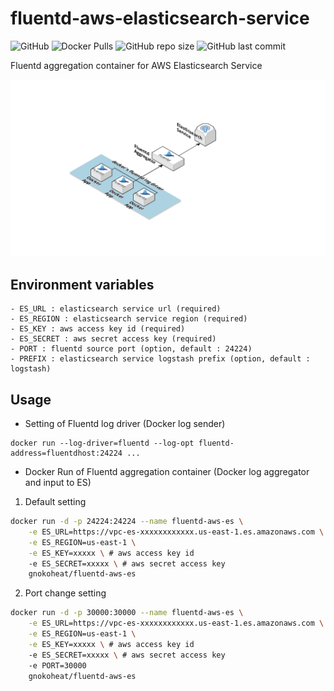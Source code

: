# fluentd-aws-elasticsearch-service
![GitHub](https://img.shields.io/github/license/gnokoheat/fluentd-aws-elasticsearch-service) ![Docker Pulls](https://img.shields.io/docker/pulls/gnokoheat/fluentd-aws-es) ![GitHub repo size](https://img.shields.io/github/repo-size/gnokoheat/fluentd-aws-elasticsearch-service) ![GitHub last commit](https://img.shields.io/github/last-commit/gnokoheat/fluentd-aws-elasticsearch-service)

Fluentd aggregation container for AWS Elasticsearch Service

![](https://github.com/gnokoheat/fluentd-aws-elasticsearch-service/blob/master/fluentd-es.png)

## Environment variables
```
- ES_URL : elasticsearch service url (required)
- ES_REGION : elasticsearch service region (required)
- ES_KEY : aws access key id (required)
- ES_SECRET : aws secret access key (required)
- PORT : fluentd source port (option, default : 24224)
- PREFIX : elasticsearch service logstash prefix (option, default : logstash)
```

## Usage

- Setting of Fluentd log driver (Docker log sender)
```
docker run --log-driver=fluentd --log-opt fluentd-address=fluentdhost:24224 ...
```
- Docker Run of Fluentd aggregation container (Docker log aggregator and input to ES)

1. Default setting
``` bash
docker run -d -p 24224:24224 --name fluentd-aws-es \
    -e ES_URL=https://vpc-es-xxxxxxxxxxxx.us-east-1.es.amazonaws.com \
    -e ES_REGION=us-east-1 \
    -e ES_KEY=xxxxx \ # aws access key id
    -e ES_SECRET=xxxxx \ # aws secret access key
    gnokoheat/fluentd-aws-es
```

2. Port change setting
``` bash
docker run -d -p 30000:30000 --name fluentd-aws-es \
    -e ES_URL=https://vpc-es-xxxxxxxxxxxx.us-east-1.es.amazonaws.com \
    -e ES_REGION=us-east-1 \
    -e ES_KEY=xxxxx \ # aws access key id
    -e ES_SECRET=xxxxx \ # aws secret access key
    -e PORT=30000
    gnokoheat/fluentd-aws-es
```
